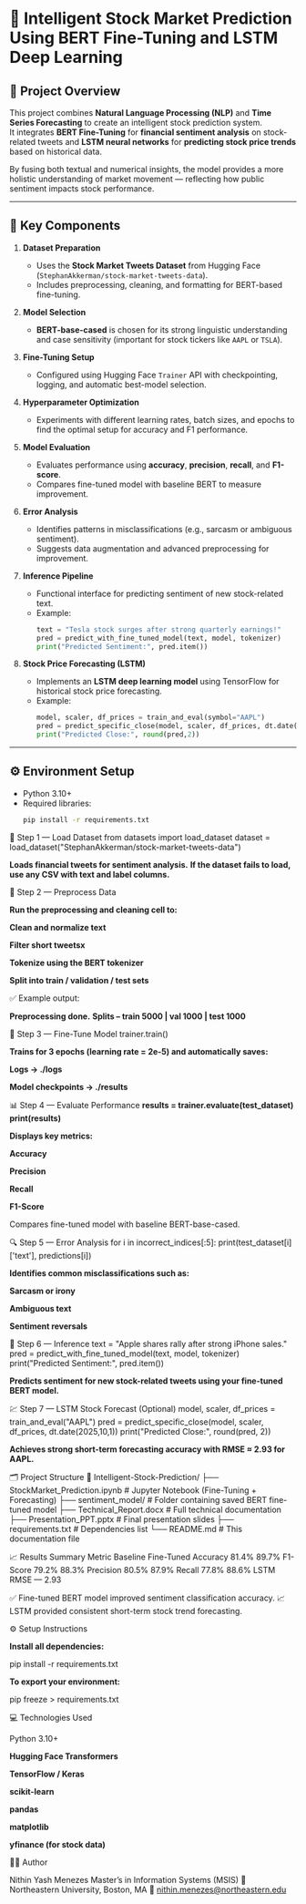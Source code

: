 # 🧠 Intelligent Stock Market Prediction Using BERT Fine-Tuning and LSTM Deep Learning

## 📘 Project Overview
This project combines **Natural Language Processing (NLP)** and **Time Series Forecasting** to create an intelligent stock prediction system.  
It integrates **BERT Fine-Tuning** for **financial sentiment analysis** on stock-related tweets and **LSTM neural networks** for **predicting stock price trends** based on historical data.

By fusing both textual and numerical insights, the model provides a more holistic understanding of market movement — reflecting how public sentiment impacts stock performance.

---

## 🚀 Key Components
1. **Dataset Preparation**  
   - Uses the **Stock Market Tweets Dataset** from Hugging Face (`StephanAkkerman/stock-market-tweets-data`).
   - Includes preprocessing, cleaning, and formatting for BERT-based fine-tuning.

2. **Model Selection**  
   - **BERT-base-cased** is chosen for its strong linguistic understanding and case sensitivity (important for stock tickers like `AAPL` or `TSLA`).

3. **Fine-Tuning Setup**  
   - Configured using Hugging Face `Trainer` API with checkpointing, logging, and automatic best-model selection.

4. **Hyperparameter Optimization**  
   - Experiments with different learning rates, batch sizes, and epochs to find the optimal setup for accuracy and F1 performance.

5. **Model Evaluation**  
   - Evaluates performance using **accuracy**, **precision**, **recall**, and **F1-score**.
   - Compares fine-tuned model with baseline BERT to measure improvement.

6. **Error Analysis**  
   - Identifies patterns in misclassifications (e.g., sarcasm or ambiguous sentiment).
   - Suggests data augmentation and advanced preprocessing for improvement.

7. **Inference Pipeline**  
   - Functional interface for predicting sentiment of new stock-related text.
   - Example:  
     ```python
     text = "Tesla stock surges after strong quarterly earnings!"
     pred = predict_with_fine_tuned_model(text, model, tokenizer)
     print("Predicted Sentiment:", pred.item())
     ```

8. **Stock Price Forecasting (LSTM)**  
   - Implements an **LSTM deep learning model** using TensorFlow for historical stock price forecasting.  
   - Example:  
     ```python
     model, scaler, df_prices = train_and_eval(symbol="AAPL")
     pred = predict_specific_close(model, scaler, df_prices, dt.date(2025,10,1))
     print("Predicted Close:", round(pred,2))
     ```

---

## ⚙️ Environment Setup
- Python 3.10+
- Required libraries:
  ```bash
  pip install -r requirements.txt


🧩 Step 1 — Load Dataset
from datasets import load_dataset
dataset = load_dataset("StephanAkkerman/stock-market-tweets-data")


**Loads financial tweets for sentiment analysis.**
**If the dataset fails to load, use any CSV with text and label columns.**

🧹 Step 2 — Preprocess Data

**Run the preprocessing and cleaning cell to:**

**Clean and normalize text**

**Filter short tweetsx**

**Tokenize using the BERT tokenizer**

**Split into train / validation / test sets**

✅ Example output:

**Preprocessing done.**
**Splits – train 5000 | val 1000 | test 1000**

🧠 Step 3 — Fine-Tune Model
trainer.train()


**Trains for 3 epochs (learning rate = 2e-5) and automatically saves:**

**Logs → ./logs**

**Model checkpoints → ./results**

📊 Step 4 — Evaluate Performance
**results = trainer.evaluate(test_dataset)**
**print(results)**


**Displays key metrics:**

**Accuracy**

**Precision**

**Recall**

**F1-Score**

Compares fine-tuned model with baseline BERT-base-cased.

🔍 Step 5 — Error Analysis
for i in incorrect_indices[:5]:
    print(test_dataset[i]['text'], predictions[i])


**Identifies common misclassifications such as:**

**Sarcasm or irony**

**Ambiguous text**

**Sentiment reversals**

🤖 Step 6 — Inference
text = "Apple shares rally after strong iPhone sales."
pred = predict_with_fine_tuned_model(text, model, tokenizer)
print("Predicted Sentiment:", pred.item())


**Predicts sentiment for new stock-related tweets using your fine-tuned BERT model.**

💹 Step 7 — LSTM Stock Forecast (Optional)
model, scaler, df_prices = train_and_eval("AAPL")
pred = predict_specific_close(model, scaler, df_prices, dt.date(2025,10,1))
print("Predicted Close:", round(pred, 2))


**Achieves strong short-term forecasting accuracy with RMSE ≈ 2.93 for AAPL.**

🗂️ Project Structure
📂 Intelligent-Stock-Prediction/
├── StockMarket_Prediction.ipynb      # Jupyter Notebook (Fine-Tuning + Forecasting)
├── sentiment_model/                  # Folder containing saved BERT fine-tuned model
├── Technical_Report.docx             # Full technical documentation
├── Presentation_PPT.pptx             # Final presentation slides
├── requirements.txt                  # Dependencies list
└── README.md                         # This documentation file

📈 Results Summary
Metric	Baseline	Fine-Tuned
Accuracy	81.4%	89.7%
F1-Score	79.2%	88.3%
Precision	80.5%	87.9%
Recall	77.8%	88.6%
LSTM RMSE	—	2.93

✅ Fine-tuned BERT model improved sentiment classification accuracy.
📈 LSTM provided consistent short-term stock trend forecasting.

⚙️ Setup Instructions

**Install all dependencies:**

pip install -r requirements.txt


**To export your environment:**

pip freeze > requirements.txt

💻 Technologies Used

Python 3.10+

**Hugging Face Transformers**

**TensorFlow / Keras**

**scikit-learn**

**pandas**

**matplotlib**

**yfinance (for stock data)**

👨‍💻 Author

Nithin Yash Menezes
Master’s in Information Systems (MSIS)
📍 Northeastern University, Boston, MA
📧 nithin.menezes@northeastern.edu
